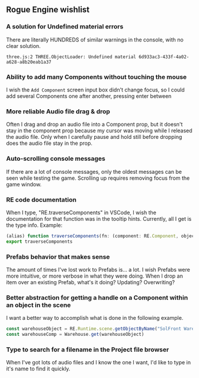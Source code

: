 
## Rogue Engine wishlist

### A solution for Undefined material errors

There are literally HUNDREDS of similar warnings in the console, with no clear solution.

    three.js:2 THREE.ObjectLoader: Undefined material 6d933ac3-433f-4a02-a628-a8b20eab1a37


### Ability to add many Components without touching the mouse

I wish the `Add Component` screen input box didn't change focus, so I could add several Components one after another, pressing enter between 


### More reliable Audio file drag & drop

Often I drag and drop an audio file into a Component prop, but it doesn't stay in the component prop because my cursor was moving while I released the audio file. Only when I carefully pause and hold still before dropping does the audio file stay in the prop.


### Auto-scrolling console messages

If there are a lot of console messages, only the oldest messages can be seen while testing the game. Scrolling up requires removing focus from the game window.


### RE code documentation

When I type, "RE.traverseComponents" in VSCode, I wish the documentation for that function was in the tooltip hints. Currently, all I get is the type info. Example:

```ts
(alias) function traverseComponents(fn: (component: RE.Component, objectUUID: string, index: number) => void): void
export traverseComponents
```


### Prefabs behavior that makes sense

The amount of times I've lost work to Prefabs is... a lot. I wish Prefabs were more intuitive, or more verbose in what they were doing. When I drop an item over an existing Prefab, what's it doing? Updating? Overwriting?


### Better abstraction for getting a handle on a Component within an object in the scene

I want a better way to accomplish what is done in the following example.

```ts
const warehouseObject = RE.Runtime.scene.getObjectByName("SolFront Warehouse") as THREE.Object3D;
const warehouseComp = Warehouse.get(warehouseObject)
```


### Type to search for a filename in the Project file browser

When I've got lots of audio files and I know the one I want, I'd like to type in it's name to find it quickly.